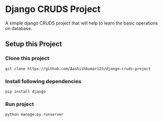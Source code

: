 # Django CRUDS Project
A simple django CRUDS project that will help to learn the basic operations on database.

## Setup this Project

### Clone this project
```
git clone https://github.com/Aashishkumar123/django-cruds-project
```

### Install following dependencies
```
pip install django
```

### Run project
```
python manage.py runserver
```
